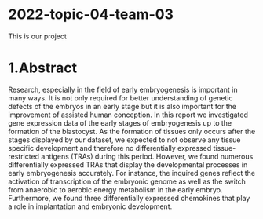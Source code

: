 # 2022-topic-04-team-03

This is our project

# 1.Abstract
Research, especially in the field of early embryogenesis is important in many ways. It is not only required for better understanding of genetic defects of the embryos in an early stage but it is also important for the improvement of assisted human conception. In this report we investigated gene expression data of the early stages of embryogenesis up to the formation of the blastocyst. As the formation of tissues only occurs after the stages displayed by our dataset, we expected to not observe any tissue specific development and therefore no differentially expressed tissue-restricted antigens (TRAs) during this period. However, we found numerous differentially expressed TRAs that display the developmental processes in early embryogenesis accurately. For instance, the inquired genes reflect the activation of transcription of the embryonic genome as well as the switch from anaerobic to aerobic energy metabolism in the early embryo.
Furthermore, we found three differentially expressed chemokines that play a role in implantation and embryonic development.
